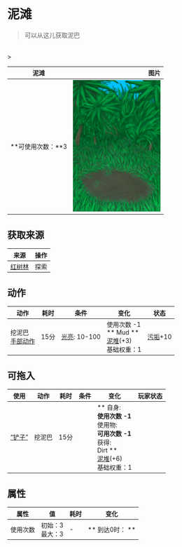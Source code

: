 # 泥滩  
> 可以从这儿获取泥巴  
<br>  
>   
  
  泥滩  |   图片   
 ----  |  ----:   
 **可使用次数：**3  |  <img decoding="async" src="Sprite/PuddleDry.png" href="a.md" style="max-width:300px;max-height:300px;">   
  
## 获取来源  
来源  |  操作  
----  |  ----  
[红树林](Mangroves.md)  |  探索  
## 动作  
动作  |  耗时  |  条件  |  变化  |  状态  
----  |  ----  |  ----  |  ----  |  ----  
挖泥巴<br>[手部动作](HandAction.md)  |  15分  |  [光亮](Light.md): 10-100  |  使用次数  -1<br>** Mud **<br>  [泥堆](MudPile.md)(+3)<br>基础权重：1<br>  |  [污垢](Filth.md)+10  
## 可拖入  
使用  |  动作  |  耗时  |  条件  |  变化  |  玩家状态  
----  |  ----  |  ----  |  ----  |  ----  |  ----  
[“铲子”](tag_Shovel.md)  |  挖泥巴  |  15分  |    |  ** 自身: **<br>使用次数  -1<br>** 使用物: **<br>可用次数  -1<br>** 获得: **<br>** Dirt **<br>  [泥堆](MudPile.md)(+6)<br>基础权重：1<br>  |    
## 属性   
属性  |  值  |  耗时  |  变化  
----  |  ----  |  ----  |  ----  
使用次数  |  初始：3<br>最大：3  |  -  |  ** 到达0时： **  
